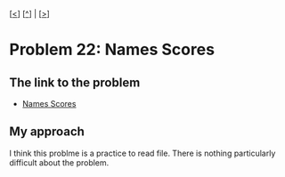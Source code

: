 \[[<](./p0021.md)] \[[^](../README.md)] | \[[>](./p0023.md)]

# Problem 22: Names Scores

## The link to the problem

- [Names Scores](https://projecteuler.net/problem=22)

## My approach

I think this problme is a practice to read file.
There is nothing particularly difficult about the problem.
